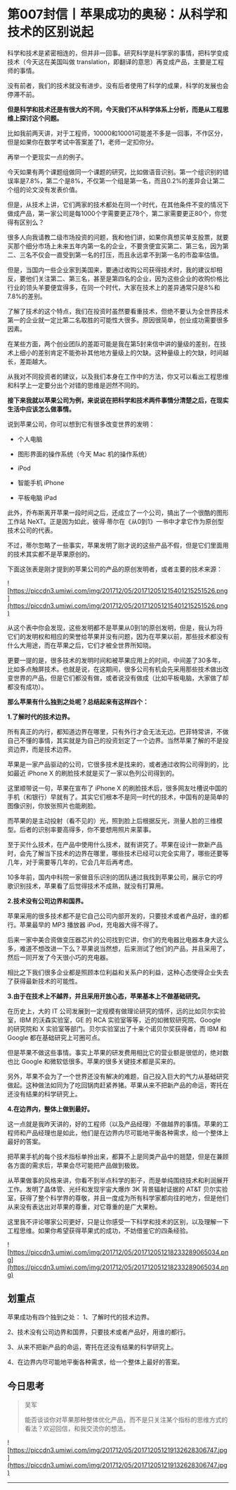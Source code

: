 # 第007封信丨苹果成功的奥秘：从科学和技术的区别说起

科学和技术是紧密相连的，但并非一回事。研究科学是科学家的事情，把科学变成技术（今天这在美国叫做 translation，即翻译的意思）再变成产品，主要是工程师的事情。

没有前者，我们的技术就没有进步。没有后者使用了科学的成果，科学的发展也会停滞不前。

 **但是科学和技术还是有很大的不同，今天我们不从科学体系上分析，而是从工程思维上探讨这个问题。**

比如我前两天讲，对于工程师，10000和10001可能差不多是一回事，不作区分，但是如果你在数学考试中答案差了1，老师一定扣你分。

再举一个更现实一点的例子。

今天如果有两个课题组做同一个课题的研究，比如做语音识别。第一个组识别的错误率是7.8%，第二个是8%，不仅第一个组是第一名，而且0.2%的差异会让第二个组的论文没有发表价值。

但是，从技术上讲，它们两家的技术都处在同一个时代，在其他条件不变的情况下做成产品，第一家公司是每1000个字需要更正78个，第二家需要更正80个，你觉得有区别么？

很多人向我请教二级市场投资的问题，我和他们讲，如果你真想买单支股票，就要买那个细分市场上未来五年内第一名的企业，不要贪便宜买第二、第三名，因为第二、三名不仅会一直受到第一名的打压，而且永远拿不到第一名的市盈率估值。

但是，当国内一些企业家到美国来，要通过收购公司获得技术时，我的建议却相反，要他们关注第二、第三名，甚至是第四名的企业，因为这些企业的收购价格比行业的领头羊要便宜得多，在同一个时代，大家在技术上的差异通常只是8%和7.8%的差别。

了解了技术的这个特点，我们在投资时虽然要看重技术，但绝不要认为全世界技术第一的企业就一定比第二名取胜的可能性大很多。原因很简单，创业成功需要很多因素。

在某些方面，两个创业团队的差距可能是我在第5封来信中讲的量级的差别，在技术上细小的差别肯定不能弥补其他地方量级上的欠缺。这种量级上的欠缺，时间越长，差距越大。

从我对不同投资者的建议，以及我们本身在工作中的方法，你又可以看出工程思维和科学上一定要分出个对错的思维是迥然不同的。

 **接下来我就以苹果公司为例，来说说在把科学和技术两件事情分清楚之后，在现实生活中应该怎么做事情。**

说到苹果公司，你可以想到它有很多改变世界的发明：

* 个人电脑

* 图形界面的操作系统（今天 Mac 机的操作系统）

* iPod

* 智能手机 iPhone

* 平板电脑 iPad

此外，乔布斯离开苹果一段时间之后，还成立了一个公司，搞出了一个很酷的图形工作站 NeXT。正是因为如此，彼得∙蒂尔在《从0到1》一书中才拿它作为原创型技术公司的代表。

不过，蒂尔忽略了一些事实，苹果发明了刚才说的这些产品不假，但是它们里面用的技术其实都不是苹果原创的。

下面这张表是刚才提到的苹果公司的产品的原创发明者，或者主要的技术来源：

![https://piccdn3.umiwi.com/img/201712/05/201712051215401215251526.png](https://piccdn3.umiwi.com/img/201712/05/201712051215401215251526.png)

从这个表中你会发现，这些发明都不是苹果从0到1的原创发明，但是，我认为将它们的发明权和相应的荣誉给苹果并没有问题，因为在苹果以前，那些技术都没有什么大用途，而在苹果之后，它们才被全世界所知晓。

更要一提的是，很多技术的发明时间和被苹果应用上的时间，中间差了30多年，比如多点触屏技术。也就是说，在这期间，很多公司有机会先采用那些技术做出改变世界的产品，但是它们都没有做，或者说没有做成（比如平板电脑，大家做了却都没有成功）。

 **那么苹果有什么独到之处呢？总结起来有这样四个：**

 **1.了解时代的技术边界。**

所有真正的内行，都知道边界在哪里，只有外行才会无法无边。巴菲特常讲，不做自己不懂的事情，其实就是为自己的投资划定了一个边界。当然苹果了解的不是投资边界，而是技术边界。

苹果是一家产品驱动的公司，它很多技术是找来的，或者通过收购公司得到的，比如最近 iPhone X 的刷脸技术就是买了一家以色列公司得到的。

这里顺带说一句，苹果在宣布了 iPhone X 的刷脸技术后，很多网友吐槽说中国的手机（和银行）早就有了。其实它们根本不是同一时代的技术，中国有的是简单的图像识别，你放张照片也能刷脸。

而苹果的是主动投射（看不见的）光，照到脸上后根据反光，测量人脸的三维模型。后者的识别率要高得多，你不要想用照片来蒙事。

至于买什么技术，在产品中使用什么技术，就有讲究了。苹果在设计一款新产品时，会先了解当下技术的边界在哪里，哪些技术已经可以完全实用了，哪些还要等几年，对于需要等几年的，它会几年后再考虑。

10多年前，国内中科院一家做音乐识别的团队通过我找到苹果公司，展示它的哼歌识别技术，苹果看了后觉得技术不成熟，就没有打算用。

 **2.技术没有公司边界和国界。**

苹果采用的很多技术都不是它自己公司内部开发的，只要技术或者产品好，谁的都行。苹果最早的 MP3 播放器 iPod，充电器大得不得了。

后来一家中美合资做变压器芯片的公司找到它讲，你们的充电器比电器本身大这么多，难道不想改进一下么？苹果说当然想，后来测试了他们的产品，并且采用了，然后一同开发了今天很小巧的充电器。

相比之下我们很多企业都是照顾本位利益和关系户的利益，这种心态使得企业失去了获得最新技术的可能性。

 **3.由于在技术上不越界，并且采用开放心态，苹果基本上不做基础研究。**

在历史上，大的 IT 公司发展到一定规模有做理论研究的情怀，远的比如贝尔实验室，IBM 的沃森实验室，GE 的 RCA 实验室等等，近的如微软研究院、Google 的研究院和 X 实验室等部门。贝尔实验室出了十来个诺贝尔奖获得者，而 IBM 和 Google 都在基础研究上可圈可点。

但是苹果不做这些事情。事实上苹果的研发费用相比它的营业额是很低的，绝对数也比 Google 和微软低很多。苹果的很多关键技术都是买来的。

另外，苹果不会为了一个世界还没有解决的难题，自己投入巨大的气力从基础研究做起。这种做法如同为了吃回锅肉赶紧养猪。苹果从来不把新产品的命运，寄托在还没有结果的科学研究上。

 **4.在边界内，整体上做到最好。**

这一点就是我昨天讲的，好的工程师（以及产品经理）不做越界的事情。苹果的工程师和产品经理也是如此，他们是在边界内尽可能地平衡各种需求，给一个整体上最好的答案。

把苹果手机的每个技术指标单拎出来，都算不上是同类产品中的翘楚，但是在兼顾各方面的需求后，苹果会尽可能把产品做到极致。

从苹果做事的风格来讲，你看不到半点科学的影子，而是单纯围绕技术和利润展开工作。发明了晶体管、光纤和发现宇宙大爆炸 3K 背景辐射证据的 AT&T 贝尔实验室，获得了整个科学界的尊敬，并且一度成为所有科学家都向往的地方，但是他们从来没有表达出对苹果的尊重，对它尊重的是广大果粉。

这里我不评论哪家公司更好，只是让你感受一下科学和技术的区别，以及理解一下工程思维。如果你希望获得苹果式的成功，不妨借鉴它的四条经验。

![https://piccdn3.umiwi.com/img/201712/05/201712051218233289065034.png](https://piccdn3.umiwi.com/img/201712/05/201712051218233289065034.png)

## 划重点

苹果成功有四个独到之处：
1、了解时代的技术边界。

2、技术没有公司边界和国界，只要技术或者产品好，用谁的都行。

3、从来不把新产品的命运，寄托在还没有结果的科学研究上。

4、在边界内尽可能地平衡各种需求，给一个整体上最好的答案。

## 今日思考

> 吴军
> 
> 能否谈谈你对苹果那种整体优化产品，而不是只关注某个指标的思维方式的看法？欢迎回信，和我交流你的想法。

![https://piccdn3.umiwi.com/img/201712/05/201712051219132628306747.jpg](https://piccdn3.umiwi.com/img/201712/05/201712051219132628306747.jpg)

---
